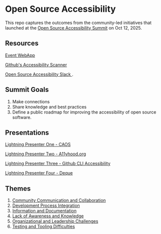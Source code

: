 # Open Source Accessibility

This repo captures the outcomes from the community-led initiatives that launched at the [Open Source Accessibility Summit](https://2025.allthingsopen.org/open-source-accessibility-summit) on Oct 12, 2025. 

## Resources
[Event WebApp](https://open-source-accessibility-summit.netlify.app/)

[Github's Accessibility Scanner](https://github.com/github/accessibility-scanner)

[Open Source Accessibility Slack ](https://join.slack.com/t/opensourceacc-kab3997/shared_invite/zt-39veighf6-ANp0KNyuMnITxGYMGCGFIA).

## Summit Goals
1. Make connections
2. Share knowledge and best practices
3. Define a public roadmap for improving the accessibility of open source software.

## Presentations
[Lightning Presenter One - CAOS](https://caos.org/)

[Lightning Presenter Two - A11yhood.org](A11yhood.org)

[Lightning Presenter Three - Github CLI Accessibility](https://github.com/orgs/open-source-accessibility/discussions/1)

[Lightning Presenter Four - Deque](https://www.deque.com/awareness-lab-online/)

## Themes
1. [Community Communication and Collaboration](https://github.com/open-source-accessibility/open-source-accessibility/blob/main/Themes/community-communication-and-collaboration/community-communication-and-collaboration.md)
2. [Development Process Integration](https://github.com/open-source-accessibility/open-source-accessibility/blob/main/Themes/development-process-integration/development-process-integration.md)
3. [Information and Documentation](https://github.com/open-source-accessibility/open-source-accessibility/blob/main/Themes/information-and-documentation-gaps/information-and-documentation-gaps.md)
4. [Lack of Awareness and Knowledge](https://github.com/open-source-accessibility/open-source-accessibility/blob/main/Themes/lack-of-awareness-and-knowledge/lack-of-awareness-and-knowledge.md)
5. [Organizational and Leadership Challenges](https://github.com/open-source-accessibility/open-source-accessibility/blob/main/Themes/organizational-and-leadership-challenges/organizational-and-leadership-challenges.md)
6. [Testing and Tooling Difficulties](https://github.com/open-source-accessibility/open-source-accessibility/blob/main/Themes/testing-and-tooling-difficulties/testing-and-tooling-difficulties.md)

